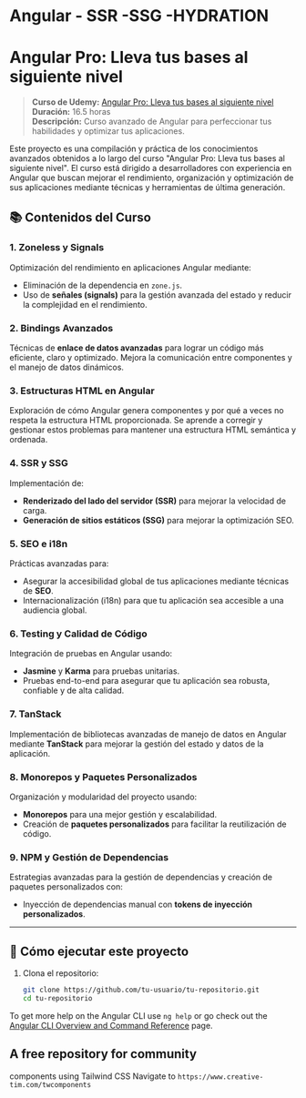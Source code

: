 # Angular - SSR -SSG -HYDRATION

# Angular Pro: Lleva tus bases al siguiente nivel

> **Curso de Udemy:** [Angular Pro: Lleva tus bases al siguiente nivel](https://www.udemy.com/course/angular-pro-siguiente-nivel/learn/lecture/44927133#questions)  
> **Duración:** 16.5 horas  
> **Descripción:** Curso avanzado de Angular para perfeccionar tus habilidades y optimizar tus aplicaciones.

Este proyecto es una compilación y práctica de los conocimientos avanzados obtenidos a lo largo del curso "Angular Pro: Lleva tus bases al siguiente nivel". El curso está dirigido a desarrolladores con experiencia en Angular que buscan mejorar el rendimiento, organización y optimización de sus aplicaciones mediante técnicas y herramientas de última generación.

## 📚 Contenidos del Curso

### 1. Zoneless y Signals
Optimización del rendimiento en aplicaciones Angular mediante:
- Eliminación de la dependencia en `zone.js`.
- Uso de **señales (signals)** para la gestión avanzada del estado y reducir la complejidad en el rendimiento.

### 2. Bindings Avanzados
Técnicas de **enlace de datos avanzadas** para lograr un código más eficiente, claro y optimizado. Mejora la comunicación entre componentes y el manejo de datos dinámicos.

### 3. Estructuras HTML en Angular
Exploración de cómo Angular genera componentes y por qué a veces no respeta la estructura HTML proporcionada. Se aprende a corregir y gestionar estos problemas para mantener una estructura HTML semántica y ordenada.

### 4. SSR y SSG
Implementación de:
- **Renderizado del lado del servidor (SSR)** para mejorar la velocidad de carga.
- **Generación de sitios estáticos (SSG)** para mejorar la optimización SEO.

### 5. SEO e i18n
Prácticas avanzadas para:
- Asegurar la accesibilidad global de tus aplicaciones mediante técnicas de **SEO**.
- Internacionalización (i18n) para que tu aplicación sea accesible a una audiencia global.

### 6. Testing y Calidad de Código
Integración de pruebas en Angular usando:
- **Jasmine** y **Karma** para pruebas unitarias.
- Pruebas end-to-end para asegurar que tu aplicación sea robusta, confiable y de alta calidad.

### 7. TanStack
Implementación de bibliotecas avanzadas de manejo de datos en Angular mediante **TanStack** para mejorar la gestión del estado y datos de la aplicación.

### 8. Monorepos y Paquetes Personalizados
Organización y modularidad del proyecto usando:
- **Monorepos** para una mejor gestión y escalabilidad.
- Creación de **paquetes personalizados** para facilitar la reutilización de código.

### 9. NPM y Gestión de Dependencias
Estrategias avanzadas para la gestión de dependencias y creación de paquetes personalizados con:
- Inyección de dependencias manual con **tokens de inyección personalizados**.

---

## 🚀 Cómo ejecutar este proyecto

1. Clona el repositorio:
   ```bash
   git clone https://github.com/tu-usuario/tu-repositorio.git
   cd tu-repositorio

To get more help on the Angular CLI use `ng help` or go check out the [Angular CLI Overview and Command Reference](https://angular.dev/tools/cli) page.
## A free repository for community
components using Tailwind CSS
Navigate to `https://www.creative-tim.com/twcomponents`
